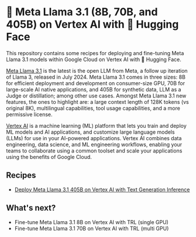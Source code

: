 # 🦙 Meta Llama 3.1 (8B, 70B, and 405B) on Vertex AI with 🤗 Hugging Face

This repository contains some recipes for deploying and fine-tuning Meta Llama 3.1 models within Google Cloud on Vertex AI with 🤗 Hugging Face.

[Meta Llama 3.1](https://huggingface.co/collections/meta-llama/llama-31-669fc079a0c406a149a5738f) is the latest is the open LLM from Meta, a follow up iteration of Llama 3, released in July 2024. Meta Llama 3.1 comes in three sizes: 8B for efficient deployment and development on consumer-size GPU, 70B for large-scale AI native applications, and 405B for synthetic data, LLM as a Judge or distillation; among other use cases. Amongst Meta Llama 3.1 new features, the ones to highlight are: a large context length of 128K tokens (vs original 8K), multilingual capabilities, tool usage capabilities, and a more permissive license.

[Vertex AI](https://cloud.google.com/vertex-ai/docs/start/introduction-unified-platform) is a machine learning (ML) platform that lets you train and deploy ML models and AI applications, and customize large language models (LLMs) for use in your AI-powered applications. Vertex AI combines data engineering, data science, and ML engineering workflows, enabling your teams to collaborate using a common toolset and scale your applications using the benefits of Google Cloud.

## Recipes

* [Deploy Meta Llama 3.1 405B on Vertex AI with Text Generation Inference](./notebooks/meta-llama-3-1-on-vertex-ai/vertex-notebook.ipynb)

## What's next?

* Fine-tune Meta Llama 3.1 8B on Vertex AI with TRL (single GPU)
* Fine-tune Meta Llama 3.1 70B on Vertex AI with TRL (multi GPU)
